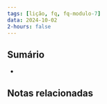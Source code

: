 ```yaml
---
tags: [lição, fq, fq-modulo-7]
data: 2024-10-02
2-hours: false
---
```


## Sumário
-
## Notas relacionadas